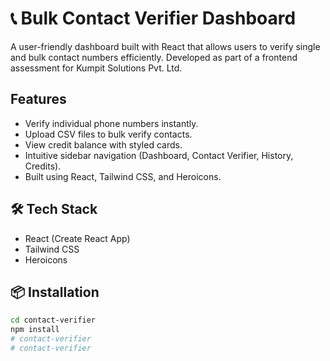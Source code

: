# 📞 Bulk Contact Verifier Dashboard

A user-friendly dashboard built with React that allows users to verify single and bulk contact numbers efficiently. Developed as part of a frontend assessment for Kumpit Solutions Pvt. Ltd.

##  Features

- Verify individual phone numbers instantly.
- Upload CSV files to bulk verify contacts.
- View credit balance with styled cards.
- Intuitive sidebar navigation (Dashboard, Contact Verifier, History, Credits).
- Built using React, Tailwind CSS, and Heroicons.

## 🛠️ Tech Stack

- React (Create React App)
- Tailwind CSS
- Heroicons

## 📦 Installation

```bash
cd contact-verifier
npm install
# contact-verifier
# contact-verifier
